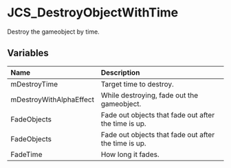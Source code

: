 # JCS_DestroyObjectWithTime

Destroy the gameobject by time.

## Variables

| Name | Description |
|:---|:---|
| mDestroyTime | Target time to destroy. |
| mDestroyWithAlphaEffect | While destroying, fade out the gameobject. |
| FadeObjects | Fade out objects that fade out after the time is up. |
| FadeObjects | Fade out objects that fade out after the time is up. |
| FadeTime | How long it fades. |
